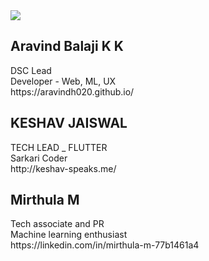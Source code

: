<img src="https://github.com/dsc-srmrmp/dsc-srmrmp.github.io/blob/master/assets/DSC%20SRM%20IST,%20Ramapuram%20Campus%20Logo%20x1.png?raw=true">

<h2>Aravind Balaji K K</h2> 
<p> DSC Lead <br> Developer - Web, ML, UX <br> https://aravindh020.github.io/ </p>


<h2>KESHAV JAISWAL</h2> 
<p> TECH LEAD _ FLUTTER<br> Sarkari Coder<br> http://keshav-speaks.me/ </p>

<h2>Mirthula M</h2> 
<p> Tech associate and PR <br> Machine learning enthusiast <br> https://linkedin.com/in/mirthula-m-77b1461a4 </p>


